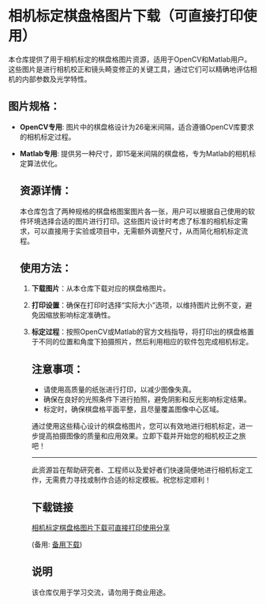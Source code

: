 # 相机标定棋盘格图片下载（可直接打印使用）

本仓库提供了用于相机标定的棋盘格图片资源，适用于OpenCV和Matlab用户。这些图片是进行相机校正和镜头畸变修正的关键工具，通过它们可以精确地评估相机的内部参数及光学特性。

## 图片规格：
- **OpenCV专用**: 图片中的棋盘格设计为26毫米间隔，适合遵循OpenCV库要求的相机标定过程。
- **Matlab专用**: 提供另一种尺寸，即15毫米间隔的棋盘格，专为Matlab的相机标定算法优化。

  ## 资源详情：
  本仓库包含了两种规格的棋盘格图案图片各一张，用户可以根据自己使用的软件环境选择合适的图片进行打印。这些图片设计时考虑了标准的相机标定需求，可以直接用于实验或项目中，无需额外调整尺寸，从而简化相机标定流程。

  ## 使用方法：
  1. **下载图片**：从本仓库下载对应的棋盘格图片。
  2. **打印设置**：确保在打印时选择“实际大小”选项，以维持图片比例不变，避免因缩放影响标定准确性。
  3. **标定过程**：按照OpenCV或Matlab的官方文档指导，将打印出的棋盘格置于不同的位置和角度下拍摄照片，然后利用相应的软件包完成相机标定。

     ## 注意事项：
     - 请使用高质量的纸张进行打印，以减少图像失真。
     - 确保在良好的光照条件下进行拍照，避免阴影和反光影响标定结果。
     - 标定时，确保棋盘格平面平整，且尽量覆盖图像中心区域。

     通过使用这些精心设计的棋盘格图片，您可以有效地进行相机标定，进一步提高拍摄图像的质量和应用效果。立即下载并开始您的相机校正之旅吧！

     ---

     此资源旨在帮助研究者、工程师以及爱好者们快速简便地进行相机标定工作，无需费力寻找或制作合适的标定模板。祝您标定顺利！

     ## 下载链接
     [相机标定棋盘格图片下载可直接打印使用分享](https://pan.quark.cn/s/e5c004501b4b) 

     (备用: [备用下载](https://pan.baidu.com/s/1MFPybuL-lWWgp-6L8MhabQ?pwd=1234))

     ## 说明

     该仓库仅用于学习交流，请勿用于商业用途。
